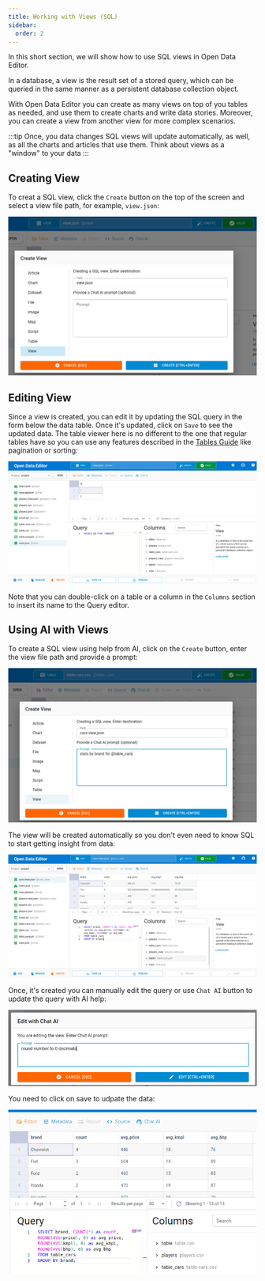 ```yaml
---
title: Working with Views (SQL)
sidebar:
  order: 2
---
```


In this short section, we will show how to use SQL views in Open Data Editor.

In a database, a view is the result set of a stored query, which can be queried in the same manner as a persistent database collection object.

With Open Data Editor you can create as many views on top of you tables as needed, and use them to create charts and write data stories. Moreover, you can create a view from another view for more complex scenarios.

:::tip
Once, you data changes SQL views will update automatically, as well, as all the charts and articles that use them. Think about views as a "window" to your data
:::

## Creating View

To creat a SQL view, click the `Create` button on the top of the screen and select a view file path, for example, `view.json`:

![Creating view](./assets/working-with-views/creating-view-1.png)

## Editing View

Since a view is created, you can edit it by updating the SQL query in the form below the data table. Once it's updated, click on `Save` to see the updated data. The table viewer here is no different to the one that regular tables have so you can use any features described in the [Tables Guide](../working-with-tables) like pagination or sorting:

![Editing view](./assets/working-with-views/editing-view-1.png)

Note that you can double-click on a table or a column in the `Columns` section to insert its name to the Query editor.

## Using AI with Views

To create a SQL view using help from AI, click on the `Create` button, enter the view file path and provide a prompt:

![AI for views](./assets/working-with-views/views-ai-1.png)

The view will be created automatically so you don't even need to know SQL to start getting insight from data:

![AI for views](./assets/working-with-views/views-ai-2.png)

Once, it's created you can manually edit the query or use `Chat AI` button to update the query with AI help:

![AI for views](./assets/working-with-views/views-ai-3.png)

You need to click on save to udpate the data:

![AI for views](./assets/working-with-views/views-ai-4.png)

